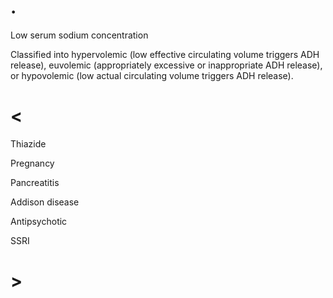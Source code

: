 # .

Low serum sodium concentration

Classified into hypervolemic (low effective circulating volume triggers ADH release), euvolemic (appropriately excessive or inappropriate ADH release), or hypovolemic (low actual circulating volume triggers ADH release).

# <

Thiazide

Pregnancy

Pancreatitis

Addison disease

Antipsychotic

SSRI

# >
